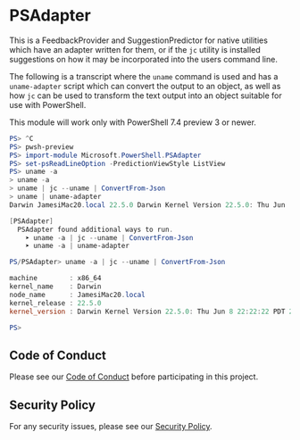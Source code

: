# PSAdapter

This is a FeedbackProvider and SuggestionPredictor for native utilities which
have an adapter written for them, or if the `jc` utility is installed suggestions
on how it may be incorporated into the users command line.

The following is a transcript where the `uname` command is used and has a
`uname-adapter` script which can convert the output to an object, as well as
how `jc` can be used to transform the text output into an object suitable
for use with PowerShell.

This module will work only with PowerShell 7.4 preview 3 or newer.

```powershell
PS> ^C                    
PS> pwsh-preview
PS> import-module Microsoft.PowerShell.PSAdapter
PS> set-psReadLineOption -PredictionViewStyle ListView
PS> uname -a 
> uname -a                                                                                 [History]
> uname | jc --uname | ConvertFrom-Json                                                [PSAdapter]
> uname | uname-adapter                                                                [PSAdapter]
Darwin JamesiMac20.local 22.5.0 Darwin Kernel Version 22.5.0: Thu Jun  8 22:22:22 PDT 2023; root:xnu-8796.121.3~7/RELEASE_X86_64 x86_64

[PSAdapter]
  PSAdapter found additional ways to run.
    ➤ uname -a | jc --uname | ConvertFrom-Json
    ➤ uname -a | uname-adapter

PS/PSAdapter> uname -a | jc --uname | ConvertFrom-Json

machine        : x86_64
kernel_name    : Darwin
node_name      : JamesiMac20.local
kernel_release : 22.5.0
kernel_version : Darwin Kernel Version 22.5.0: Thu Jun 8 22:22:22 PDT 2023; root:xnu-8796.121.3~7/RELEASE_X86_64

PS>
```

## Code of Conduct

Please see our [Code of Conduct](.github/CODE_OF_CONDUCT.md) before participating in this project.

## Security Policy

For any security issues, please see our [Security Policy](.github/SECURITY.md).
